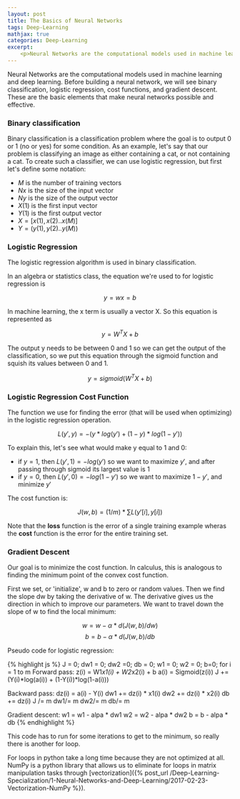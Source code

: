 ```yaml
---
layout: post
title: The Basics of Neural Networks
tags: Deep-Learning
mathjax: true
categories: Deep-Learning
excerpt:
    <p>Neural Networks are the computational models used in machine learning and deep learning. Before building a neural network, we will see binary classification, logistic regression, cost functions, and gradient descent. These are the basic elements that make neural networks possible and effective. </p>
---
```


Neural Networks are the computational models used in machine learning and deep learning. Before building a neural network, we will see binary classification, logistic regression, cost functions, and gradient descent. These are the basic elements that make neural networks possible and effective.

### Binary classification
Binary classification is a classification problem where the goal is to output 0 or 1 (no or yes) for some condition. As an example, let's say that our problem is classifying an image as either containing a cat, or not containing a cat. To create such a classifier, we can use logistic regression, but first let's define some notation:
- $M$ is the number of training vectors
- $N{x}$ is the size of the input vector
- $N{y}$ is the size of the output vector
- $X(1)$ is the first input vector
- $Y(1)$ is the first output vector
- $X = [x(1), x(2).. x(M)]$
- $Y = (y(1), y(2).. y(M))$

### Logistic Regression
The logistic regression algorithm is used in binary classification.

In an algebra or statistics class, the equation we're used to for logistic regression is

$$
y = wx = b
$$

In machine learning, the x term is usually a vector X. So this equation is represented as

$$
y = W^{T}X+b
$$

The output y needs to be between 0 and 1 so we can get the output of the classification, so we put this equation through the sigmoid function and squish its values between 0 and 1.

$$
y = sigmoid(W^{T}X+b)
$$

### Logistic Regression Cost Function
The function we use for finding the error (that will be used when optimizing) in the logistic regression operation.

$$
L(y',y) = - (y*log(y') + (1-y)*log(1-y'))
$$

To explain this, let's see what would make y equal to 1 and 0:
- if $y = 1$, then $L(y',1) = -log(y')$ so we want to maximize $y'$, and after passing through sigmoid its largest value is $1$
- if $y = 0$, then $L(y',0) = -log(1-y')$ so we want to maximize $1-y'$, and minimize $y'$

The cost function is:

$$
J(w,b) = (1/m) * \sum L(y'[i],y[i])
$$

Note that the **loss** function is the error of a single training example wheras the **cost** function is the error for the entire training set.

### Gradient Descent
Our goal is to minimize the cost function. In calculus, this is analogous to finding the minimum point of the convex cost function.

First we set, or 'initialize', w and b to zero or random values. Then we find the slope dw by taking the derivative of w. The derivative gives us the direction in which to improve our parameters. We want to travel down the slope of w to find the local minimum:

$$w = w - \alpha  * d(J(w,b) / dw)$$
$$b= b- \alpha  * d(J(w,b) / db$$

Pseudo code for logistic regression:

{% highlight js %}
J = 0; dw1 = 0; dw2 =0; db = 0;
w1 = 0; w2 = 0; b=0;
for i = 1 to m
  Forward pass:
  z(i) = W1*x1(i) + W2*x2(i) + b
  a(i) = Sigmoid(z(i))
  J += (Y(i)*log(a(i)) + (1-Y(i))*log(1-a(i)))

Backward pass:
dz(i) = a(i) - Y(i)
dw1 += dz(i) * x1(i)
dw2 += dz(i) * x2(i)
db  += dz(i)
J /= m
dw1/= m
dw2/= m
db/= m

Gradient descent:
w1 = w1 - alpa * dw1
w2 = w2 - alpa * dw2
b = b - alpa * db
{% endhighlight %}

This code has to run for some iterations to get to the minimum, so really there is another for loop.

For loops in python take a long time because they are not optimized at all. NumPy is a python library that allows us to eliminate for loops in matrix manipulation tasks through [vectorization]({% post_url /Deep-Learning-Specialization/1-Neural-Networks-and-Deep-Learning/2017-02-23-Vectorization-NumPy %}).
